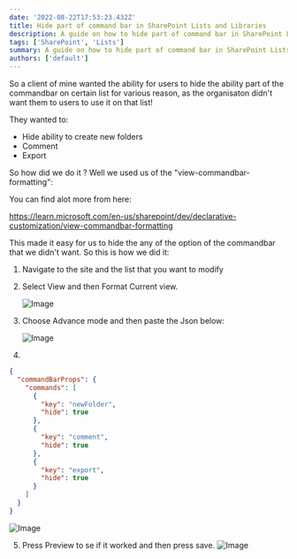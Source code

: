 ```yaml
---
date: '2022-08-22T17:53:23.432Z'
title: Hide part of command bar in SharePoint Lists and Libraries
description: A guide on how to hide part of command bar in SharePoint Lists and Libraries
tags: ['SharePoint', 'Lists']
summary: A guide on how to hide part of command bar in SharePoint Lists and Libraries
authors: ['default']
---
```


So a client of mine wanted the ability for users to hide the ability part of the commandbar on certain list for various reason, as the organisaton didn't want them to users to use it on that list!

They wanted to:

- Hide ability to create new folders
- Comment
- Export

So how did we do it ? Well we used us of the "view-commandbar-formatting":

You can find alot more from here:

https://learn.microsoft.com/en-us/sharepoint/dev/declarative-customization/view-commandbar-formatting

This made it easy for us to hide the any of the option of the commandbar that we didn't want. So this is how we did it:

1. Navigate to the site and the list that you want to modify

2. Select View and then Format Current view.

   ![Image](/static/images/assets/CommandBarFormatJson/1.png)

3. Choose Advance mode and then paste the Json below:

   ![Image](/static/images/assets/CommandBarFormatJson/2.png)

4.

```json
{
  "commandBarProps": {
    "commands": [
      {
        "key": "newFolder",
        "hide": true
      },
      {
        "key": "comment",
        "hide": true
      },
      {
        "key": "export",
        "hide": true
      }
    ]
  }
}
```

![Image](/static/images/assets/CommandBarFormatJson/4.png)

5. Press Preview to se if it worked and then press save.
   ![Image](/static/images/assets/CommandBarFormatJson/5.png)
